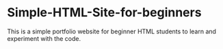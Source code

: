 # Simple-HTML-Site-for-beginners
This is a simple portfolio website for beginner HTML students to learn and experiment with the code. 
